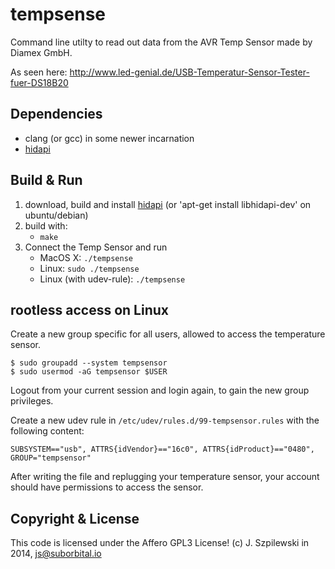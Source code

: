 # tempsense

Command line utilty to read out data from the AVR Temp Sensor made by Diamex GmbH. 

As seen here: http://www.led-genial.de/USB-Temperatur-Sensor-Tester-fuer-DS18B20

## Dependencies
- clang (or gcc) in some newer incarnation 
- [hidapi](https://github.com/signal11/hidapi)

## Build & Run
1. download, build and install [hidapi](https://github.com/signal11/hidapi) (or 'apt-get install libhidapi-dev' on ubuntu/debian)
2. build with:
   - `make`
3. Connect the Temp Sensor and run
   - MacOS X: `./tempsense`
   - Linux: `sudo ./tempsense`
   - Linux (with udev-rule): `./tempsense`

## rootless access on Linux

Create a new group specific for all users, allowed to access the temperature sensor.

```
$ sudo groupadd --system tempsensor
$ sudo usermod -aG tempsensor $USER
```

Logout from your current session and login again, to gain the new group privileges.

Create a new udev rule in `/etc/udev/rules.d/99-tempsensor.rules` with the following content:

```
SUBSYSTEM=="usb", ATTRS{idVendor}=="16c0", ATTRS{idProduct}=="0480", GROUP="tempsensor"
```

After writing the file and replugging your temperature sensor, your account should have permissions to access the sensor.

## Copyright & License

This code is licensed under the Affero GPL3 License!
(c) J. Szpilewski in 2014, js@suborbital.io
